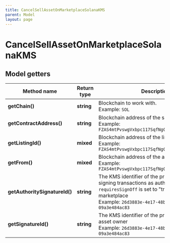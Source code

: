 ```yaml
---
title: CancelSellAssetOnMarketplaceSolanaKMS
parent: Model
layout: page
---
```


# CancelSellAssetOnMarketplaceSolanaKMS

## Model getters

Method name | Return type | Description | Notes
------------ | ------------- | ------------- | -------------
**getChain()** | **string** | Blockchain to work with. <br>Example: `SOL` |
**getContractAddress()** | **string** | Blockchain address of the smart contract <br>Example: `FZAS4mtPvswgVxbpc117SqfNgCDLTCtk5CoeAtt58FWU` |
**getListingId()** | **mixed** | Blockchain address of the listing <br>Example: `FZAS4mtPvswgVxbpc117SqfNgCDLTCtk5CoeAtt58FWU` |
**getFrom()** | **mixed** | Blockchain address of the asset owner <br>Example: `FZAS4mtPvswgVxbpc117SqfNgCDLTCtk5CoeAtt58FWU` |
**getAuthoritySignatureId()** | **string** | The KMS identifier of the private key used for signing transactions as authority; required if <code>requiresSignOff</code> is set to "true" for the marketplace <br>Example: `26d3883e-4e17-48b3-a0ee-09a3e484ac83` | [optional]
**getSignatureId()** | **string** | The KMS identifier of the private key of the asset owner <br>Example: `26d3883e-4e17-48b3-a0ee-09a3e484ac83` |

